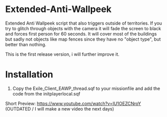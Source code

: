# Extended-Anti-Wallpeek

Extended Anti Wallpeek script that also triggers outside of territories.
If you try to glitch through objects with the camera it will fade the screen to black and forces first person for 60 seconds.
It will cover most of the buildings but sadly not objects like map fences since they have no "object type", but better than nothing.

This is the first release version, i will further improve it.

# Installation
1. Copy the Exile_Client_EAWP_thread.sqf to your missionfile and add the code from the initplayerlocal.sqf

Short Preview: https://www.youtube.com/watch?v=IU1OEZCNroY (OUTDATED / I will make a new video the next days)
